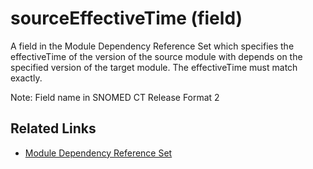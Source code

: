 # sourceEffectiveTime (field)

A field in the Module Dependency Reference Set which specifies the effectiveTime of the version of the source module with depends on the specified version of the target module. The effectiveTime must match exactly.

Note: Field name in SNOMED CT Release Format 2

## Related Links

* [Module Dependency Reference Set](../../../reference-set-release-file-specification/5.2-reference-set-types/5.2.4-metadata-reference-sets/5.2.4.2-module-dependency-reference-set.md)

